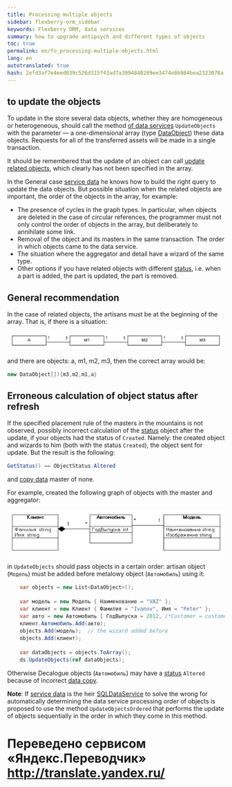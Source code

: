 ```yaml
--- 
title: Processing multiple objects 
sidebar: flexberry-orm_sidebar 
keywords: Flexberry ORM, data services 
summary: how to upgrade antipsych and different types of objects 
toc: true 
permalink: en/fo_processing-multiple-objects.html 
lang: en 
autotranslated: true 
hash: 2efd3af7e4eed039c526d315f43ad7a3994840289ee3474e86984bea2323078a 
--- 
```


## to update the objects 

To update in the store several data objects, whether they are homogeneous or heterogeneous, should call the method [of data services](fo_data-service.html) `UpdateObjects` with the parameter — a one-dimensional array (type [DataObject](fo_data-object.html)) these data objects. Requests for all of the transferred assets will be made in a single transaction. 

It should be remembered that the update of an object can call [update related objects](fo_update-related-objects.html), which clearly has not been specified in the array. 

In the General case [service data](fo_data-service.html) he knows how to build the right query to update the data objects. But possible situation when the related objects are important, the order of the objects in the array, for example: 

* The presence of cycles in the graph types. 
In particular, when objects are deleted in the case of circular references, the programmer must not only control the order of objects in the array, but deliberately to annihilate some link. 
* Removal of the object and its masters in the same transaction. 
The order in which objects came to the data service. 
* The situation where the aggregator and detail have a wizard of the same type. 
* Other options if you have related objects with different [status](fo_object-status.html), i.e. when a part is added, the part is updated, the part is removed. 

## General recommendation 

In the case of related objects, the artisans must be at the beginning of the array. That is, if there is a situation: 

![](/images/pages/products/flexberry-orm/data-service/primer-7.jpg) 

and there are objects: a, m1, m2, m3, then the correct array would be: 

```csharp
new DataObject[]){m3,m2,m1,a}
``` 

## Erroneous calculation of object status after refresh 

If the specified placement rule of the masters in the mountains is not observed, possibly incorrect calculation of the [status](fo_object-status.html) object after the update, if your objects had the status of `Сreated`. Namely: the created object and wizards to him (both with the status `Сreated`), the object sent for update. But the result is the following: 

```csharp
GetStatus() == ObjectStatus.Altered 
``` 

and [copy data](fo_data-object-copy.html) master of none. 

For example, created the following graph of objects with the master and aggregator: 

![](/images/pages/products/flexberry-orm/data-service/model.png) 

in `UpdateObjects` should pass objects in a certain order: artisan object (`Модель`) must be added before metalowy object (`Автомобиль`) using it: 

```csharp
    var objects = new List<DataObject>();

    var модель = new Модель { Наименование = "VAZ" };
    var клиент = new Клиент { Фамилия = "Ivanov", Имя = "Peter" };
    var авто = new Автомобиль { ГодВыпуска = 2012, /*Customer = customer, aggregator will be inserted automatically*/ Модель = модель };
    клиент.Автомобиль.Add(авто);
    objects.Add(модель);  // the wizard added before 
    objects.Add(клиент);

    var dataObjects = objects.ToArray();
    ds.UpdateObjects(ref dataObjects);
``` 

Otherwise Decalogue objects (`Автомобиль`) may have a [status](fo_object-status.html) `Altered` because of incorrect [data copy](fo_data-object-copy.html). 

__Note__: If [service data](fo_data-service.html) is the heir [SQLDataService](fo_sql-data-service.html) to solve the wrong for automatically determining the data service processing order of objects is proposed to use the method `UpdateObjectsOrdered` that performs the update of objects sequentially in the order in which they come in this method. 



 # Переведено сервисом «Яндекс.Переводчик» http://translate.yandex.ru/